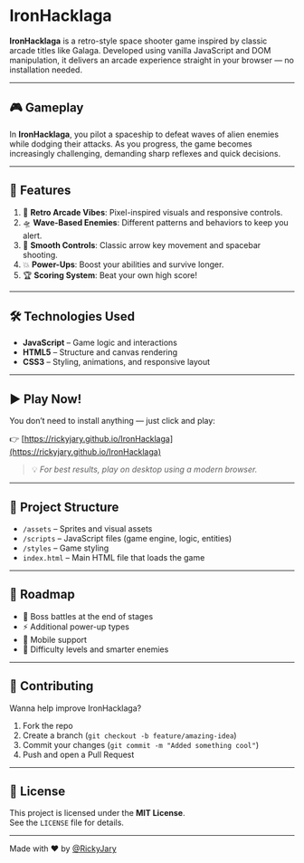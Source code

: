 # IronHacklaga

**IronHacklaga** is a retro-style space shooter game inspired by classic arcade titles like Galaga. Developed using vanilla JavaScript and DOM manipulation, it delivers an arcade experience straight in your browser — no installation needed.

---

## 🎮 Gameplay

In **IronHacklaga**, you pilot a spaceship to defeat waves of alien enemies while dodging their attacks. As you progress, the game becomes increasingly challenging, demanding sharp reflexes and quick decisions.

---

## 🚀 Features

1. 👾 **Retro Arcade Vibes**: Pixel-inspired visuals and responsive controls.
2. 🛸 **Wave-Based Enemies**: Different patterns and behaviors to keep you alert.
3. 🌠 **Smooth Controls**: Classic arrow key movement and spacebar shooting.
4. 💥 **Power-Ups**: Boost your abilities and survive longer.
5. 🏆 **Scoring System**: Beat your own high score!

---

## 🛠️ Technologies Used

- **JavaScript** – Game logic and interactions
- **HTML5** – Structure and canvas rendering
- **CSS3** – Styling, animations, and responsive layout

---

## ▶️ Play Now!

You don’t need to install anything — just click and play:

👉 [https://rickyjary.github.io/IronHacklaga](https://rickyjary.github.io/IronHacklaga)

> 💡 *For best results, play on desktop using a modern browser.*

---

## 📁 Project Structure

- `/assets` – Sprites and visual assets  
- `/scripts` – JavaScript files (game engine, logic, entities)  
- `/styles` – Game styling  
- `index.html` – Main HTML file that loads the game

---

## 🚧 Roadmap

- 🎯 Boss battles at the end of stages  
- ⚡ Additional power-up types  
- 📱 Mobile support  
- 🧠 Difficulty levels and smarter enemies

---

## 🤝 Contributing

Wanna help improve IronHacklaga?

1. Fork the repo  
2. Create a branch (`git checkout -b feature/amazing-idea`)  
3. Commit your changes (`git commit -m "Added something cool"`)  
4. Push and open a Pull Request

---

## 📄 License

This project is licensed under the **MIT License**.  
See the `LICENSE` file for details.

---

Made with ❤️ by [@RickyJary](https://github.com/RickyJary)
